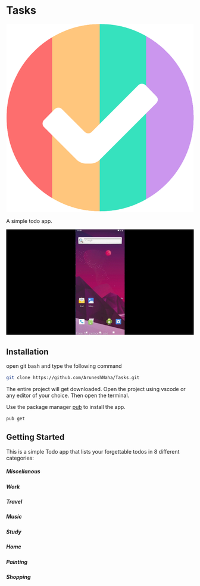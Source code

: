 # Tasks

![Tasks logo](https://raw.githubusercontent.com/AruneshNaha/Tasks/main/images/Todo.png)

A simple todo app.

![Tasks app overview](https://raw.githubusercontent.com/AruneshNaha/Tasks/main/Video.gif)


## Installation

open git bash and type the following command

```bash
git clone https://github.com/AruneshNaha/Tasks.git
```

The entire project will get downloaded. Open the project using vscode or any editor of your choice. Then open the terminal.

Use the package manager [pub](https://pub.dev/) to install the app.

```bash
pub get
```

## Getting Started

This is a simple Todo app that lists your forgettable todos in 8 different categories:
##### Miscellanous
##### Work
##### Travel
##### Music
##### Study
##### Home
##### Painting
##### Shopping


